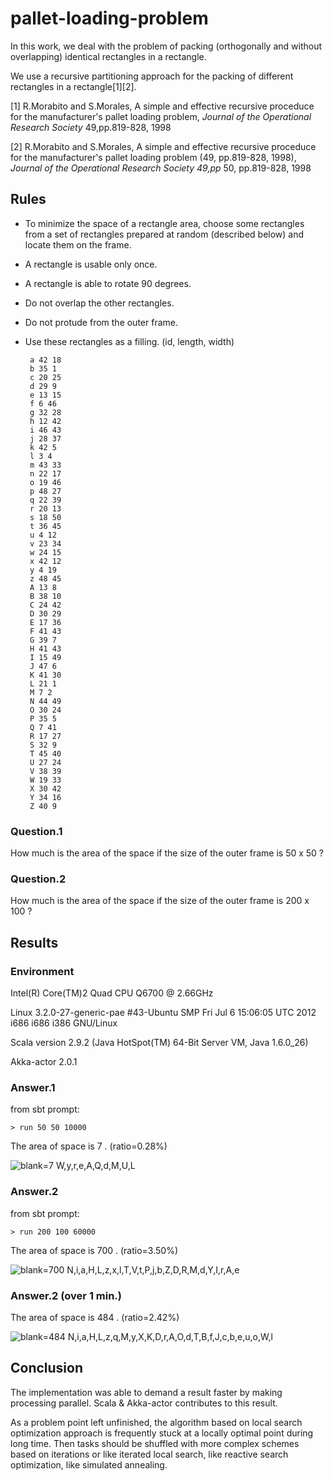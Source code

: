 pallet-loading-problem
=======================

In this work, we deal with the problem of packing (orthogonally and without overlapping) identical rectangles in a rectangle.

We use a recursive partitioning approach for the packing of different rectangles in a rectangle[1][2].

[1] R.Morabito and S.Morales, A simple and effective recursive proceduce for the manufacturer's pallet loading problem, *Journal of the Operational Research Society* 49,pp.819-828, 1998

[2] R.Morabito and S.Morales, A simple and effective recursive proceduce for the manufacturer's pallet loading problem (49, pp.819-828, 1998), *Journal of the Operational Research Society 49,pp* 50, pp.819-828, 1998

## Rules

 - To minimize the space of a rectangle area, choose some rectangles from a set of rectangles prepared at random (described below) and locate them on the frame.
 - A rectangle is usable only once.
 - A rectangle is able to rotate 90 degrees.
 - Do not overlap the other rectangles.
 - Do not protude from the outer frame.
 - Use these rectangles as a filling. (id, length, width)

        a 42 18
        b 35 1
        c 20 25
        d 29 9
        e 13 15
        f 6 46
        g 32 28
        h 12 42
        i 46 43
        j 28 37
        k 42 5
        l 3 4
        m 43 33
        n 22 17
        o 19 46
        p 48 27
        q 22 39
        r 20 13
        s 18 50
        t 36 45
        u 4 12
        v 23 34
        w 24 15
        x 42 12
        y 4 19
        z 48 45
        A 13 8
        B 38 10
        C 24 42
        D 30 29
        E 17 36
        F 41 43
        G 39 7
        H 41 43
        I 15 49
        J 47 6
        K 41 30
        L 21 1
        M 7 2
        N 44 49
        O 30 24
        P 35 5
        Q 7 41
        R 17 27
        S 32 9
        T 45 40
        U 27 24
        V 38 39
        W 19 33
        X 30 42
        Y 34 16
        Z 40 9

### Question.1
How much is the area of the space if the size of the outer frame is 50 x 50 ? 

### Question.2
How much is the area of the space if the size of the outer frame is 200 x 100 ?

## Results

### Environment

Intel(R) Core(TM)2 Quad CPU Q6700 @ 2.66GHz

Linux 3.2.0-27-generic-pae #43-Ubuntu SMP Fri Jul 6 15:06:05 UTC 2012 i686 i686 i386 GNU/Linux

Scala version 2.9.2 (Java HotSpot(TM) 64-Bit Server VM, Java 1.6.0_26)

Akka-actor 2.0.1

### Answer.1
from sbt prompt:

    > run 50 50 10000

The area of space is 7 . (ratio=0.28%)

![blank=7 W,y,r,e,A,Q,d,M,U,L](https://raw.github.com/tono-nakae/pallet-loading-problem/master/Answer1.png)

### Answer.2

from sbt prompt:

    > run 200 100 60000

The area of space is 700 . (ratio=3.50%)

![blank=700 N,i,a,H,L,z,x,l,T,V,t,P,j,b,Z,D,R,M,d,Y,I,r,A,e](https://raw.github.com/tono-nakae/pallet-loading-problem/master/Answer2.png)

### Answer.2 (over 1 min.)

The area of space is 484 . (ratio=2.42%)

![blank=484 N,i,a,H,L,z,q,M,y,X,K,D,r,A,O,d,T,B,f,J,c,b,e,u,o,W,l](https://raw.github.com/tono-nakae/pallet-loading-problem/master/Answer2-best.png)

## Conclusion

The implementation was able to demand a result faster by making processing parallel.
Scala & Akka-actor contributes to this result.

As a problem point left unfinished, the algorithm based on local
search optimization approach is frequently stuck at a locally optimal
point during long time. Then tasks should be shuffled with more
complex schemes based on iterations or like iterated local search,
like reactive search optimization, like simulated annealing.
